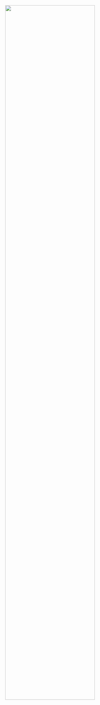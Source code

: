 <div id="header" align="center">
  <img src="https://media.giphy.com/media/u2LJ0n4lx6jF6/giphy.gif?cid=ecf05e474z6nvqc8ul99we2tefe2bbuwz0r2bcsywnkvqg8j&ep=v1_gifs_search&rid=giphy.gif&ct=g" width="75%"/>
</div>
